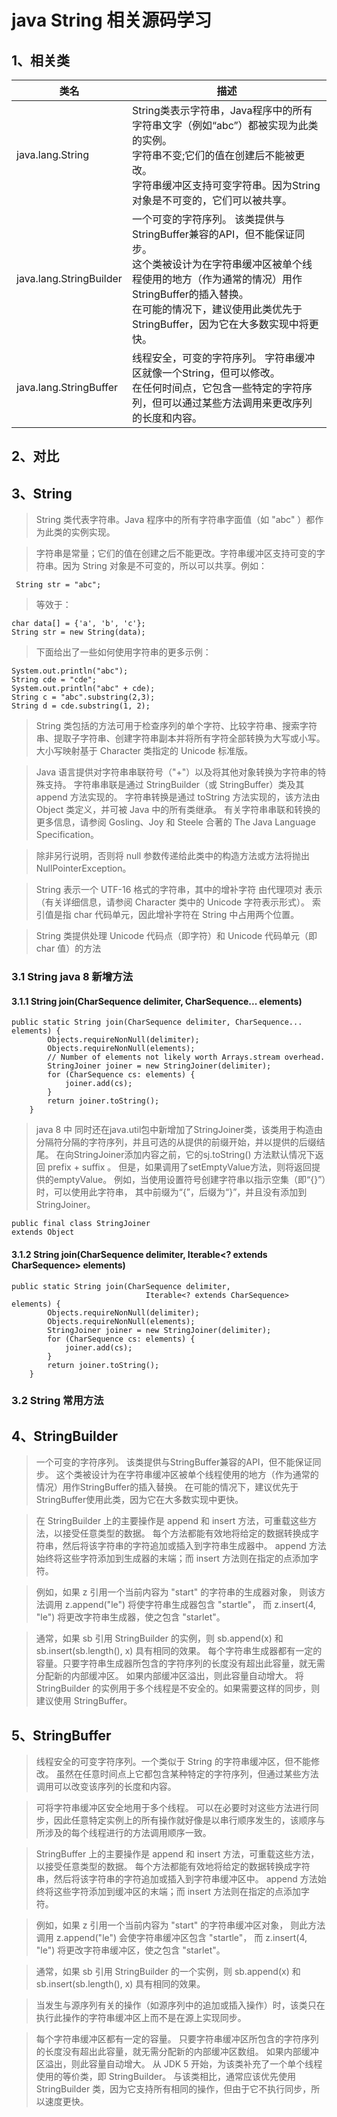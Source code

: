 # java String 相关源码学习

## 1、相关类

类名 | 描述
--- | ---
java.lang.String | String类表示字符串，Java程序中的所有字符串文字（例如“abc”）都被实现为此类的实例。<br/>字符串不变;它们的值在创建后不能被更改。<br/>字符串缓冲区支持可变字符串。因为String对象是不可变的，它们可以被共享。
java.lang.StringBuilder | 一个可变的字符序列。 该类提供与StringBuffer兼容的API，但不能保证同步。 <br/>这个类被设计为在字符串缓冲区被单个线程使用的地方（作为通常的情况）用作StringBuffer的插入替换。 <br/>在可能的情况下，建议使用此类优先于StringBuffer，因为它在大多数实现中将更快。
java.lang.StringBuffer | 线程安全，可变的字符序列。 字符串缓冲区就像一个String，但可以修改。 <br/>在任何时间点，它包含一些特定的字符序列，但可以通过某些方法调用来更改序列的长度和内容。


## 2、对比


## 3、String

>String 类代表字符串。Java 程序中的所有字符串字面值（如 "abc" ）都作为此类的实例实现。

>字符串是常量；它们的值在创建之后不能更改。字符串缓冲区支持可变的字符串。因为 String 对象是不可变的，所以可以共享。例如：

     String str = "abc";
 
>等效于：

    char data[] = {'a', 'b', 'c'};
    String str = new String(data);
 
>下面给出了一些如何使用字符串的更多示例：

    System.out.println("abc");
    String cde = "cde";
    System.out.println("abc" + cde);
    String c = "abc".substring(2,3);
    String d = cde.substring(1, 2);
 
>String 类包括的方法可用于检查序列的单个字符、比较字符串、搜索字符串、提取子字符串、创建字符串副本并将所有字符全部转换为大写或小写。
大小写映射基于 Character 类指定的 Unicode 标准版。

>Java 语言提供对字符串串联符号（"+"）以及将其他对象转换为字符串的特殊支持。
字符串串联是通过 StringBuilder（或 StringBuffer）类及其 append 方法实现的。
字符串转换是通过 toString 方法实现的，该方法由 Object 类定义，并可被 Java 中的所有类继承。
有关字符串串联和转换的更多信息，请参阅 Gosling、Joy 和 Steele 合著的 The Java Language Specification。

>除非另行说明，否则将 null 参数传递给此类中的构造方法或方法将抛出 NullPointerException。

>String 表示一个 UTF-16 格式的字符串，其中的增补字符 由代理项对 表示（有关详细信息，请参阅 Character 类中的 Unicode 字符表示形式）。
索引值是指 char 代码单元，因此增补字符在 String 中占用两个位置。

>String 类提供处理 Unicode 代码点（即字符）和 Unicode 代码单元（即 char 值）的方法

### 3.1 String java 8 新增方法

#### 3.1.1  String join(CharSequence delimiter, CharSequence... elements)

    public static String join(CharSequence delimiter, CharSequence... elements) {
            Objects.requireNonNull(delimiter);
            Objects.requireNonNull(elements);
            // Number of elements not likely worth Arrays.stream overhead.
            StringJoiner joiner = new StringJoiner(delimiter);
            for (CharSequence cs: elements) {
                joiner.add(cs);
            }
            return joiner.toString();
        }
        
> java 8 中 同时还在java.util包中新增加了StringJoiner类，该类用于构造由分隔符分隔的字符序列，并且可选的从提供的前缀开始，并以提供的后缀结尾。
在向StringJoiner添加内容之前，它的sj.toString() 方法默认情况下返回 prefix + suffix 。 
但是，如果调用了setEmptyValue方法，则将返回提供的emptyValue。 
例如，当使用设置符号创建字符串以指示空集（即“{}”）时，可以使用此字符串，
其中前缀为“{”，后缀为“}”，并且没有添加到StringJoiner。

    public final class StringJoiner
    extends Object



#### 3.1.2  String join(CharSequence delimiter, Iterable<? extends CharSequence> elements)

    public static String join(CharSequence delimiter,
                                  Iterable<? extends CharSequence> elements) {
            Objects.requireNonNull(delimiter);
            Objects.requireNonNull(elements);
            StringJoiner joiner = new StringJoiner(delimiter);
            for (CharSequence cs: elements) {
                joiner.add(cs);
            }
            return joiner.toString();
        }


### 3.2 String 常用方法



## 4、StringBuilder

>一个可变的字符序列。 该类提供与StringBuffer兼容的API，但不能保证同步。 
这个类被设计为在字符串缓冲区被单个线程使用的地方（作为通常的情况）用作StringBuffer的插入替换。 
在可能的情况下，建议优先于StringBuffer使用此类，因为它在大多数实现中更快。

>在 StringBuilder 上的主要操作是 append 和 insert 方法，可重载这些方法，以接受任意类型的数据。
每个方法都能有效地将给定的数据转换成字符串，然后将该字符串的字符追加或插入到字符串生成器中。
append 方法始终将这些字符添加到生成器的末端；而 insert 方法则在指定的点添加字符。

>例如，如果 z 引用一个当前内容为 "start" 的字符串的生成器对象，
则该方法调用 z.append("le") 将使字符串生成器包含 "startle"，
而 z.insert(4, "le") 将更改字符串生成器，使之包含 "starlet"。

>通常，如果 sb 引用 StringBuilder 的实例，则 sb.append(x) 和 sb.insert(sb.length(), x) 具有相同的效果。
每个字符串生成器都有一定的容量。只要字符串生成器所包含的字符序列的长度没有超出此容量，就无需分配新的内部缓冲区。
如果内部缓冲区溢出，则此容量自动增大。
将 StringBuilder 的实例用于多个线程是不安全的。如果需要这样的同步，则建议使用 StringBuffer。


## 5、StringBuffer

>线程安全的可变字符序列。一个类似于 String 的字符串缓冲区，但不能修改。
虽然在任意时间点上它都包含某种特定的字符序列，但通过某些方法调用可以改变该序列的长度和内容。
 
>可将字符串缓冲区安全地用于多个线程。
可以在必要时对这些方法进行同步，因此任意特定实例上的所有操作就好像是以串行顺序发生的，该顺序与所涉及的每个线程进行的方法调用顺序一致。

>StringBuffer 上的主要操作是 append 和 insert 方法，可重载这些方法，以接受任意类型的数据。
每个方法都能有效地将给定的数据转换成字符串，然后将该字符串的字符追加或插入到字符串缓冲区中。
append 方法始终将这些字符添加到缓冲区的末端；而 insert 方法则在指定的点添加字符。
 
>例如，如果 z 引用一个当前内容为 "start" 的字符串缓冲区对象，
则此方法调用 z.append("le") 会使字符串缓冲区包含 "startle"，
而 z.insert(4, "le") 将更改字符串缓冲区，使之包含 "starlet"。
 
>通常，如果 sb 引用 StringBuilder 的一个实例，则 sb.append(x) 和 sb.insert(sb.length(), x) 具有相同的效果。
 
>当发生与源序列有关的操作（如源序列中的追加或插入操作）时，该类只在执行此操作的字符串缓冲区上而不是在源上实现同步。
 
>每个字符串缓冲区都有一定的容量。
只要字符串缓冲区所包含的字符序列的长度没有超出此容量，就无需分配新的内部缓冲区数组。
如果内部缓冲区溢出，则此容量自动增大。
从 JDK 5 开始，为该类补充了一个单个线程使用的等价类，即 StringBuilder。
与该类相比，通常应该优先使用 StringBuilder 类，因为它支持所有相同的操作，但由于它不执行同步，所以速度更快。



